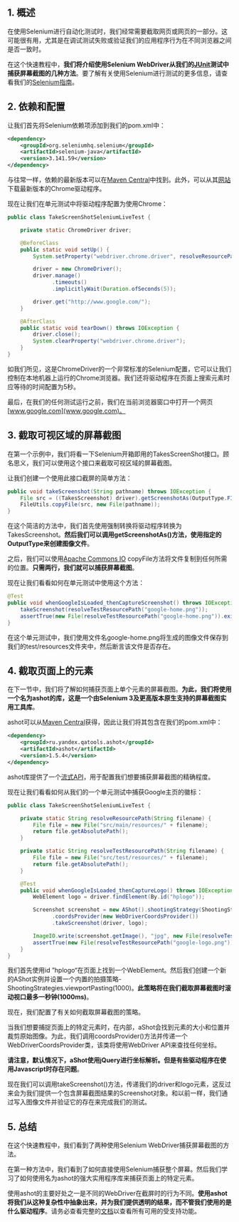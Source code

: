 ## 1. 概述

在使用Selenium进行自动化测试时，我们经常需要截取网页或网页的一部分。这可能很有用，尤其是在调试测试失败或验证我们的应用程序行为在不同浏览器之间是否一致时。

在这个快速教程中，**我们将介绍使用Selenium WebDriver从我们的[JUnit](https://www.baeldung.com/tag/junit/)测试中捕获屏幕截图的几种方法**。要了解有关使用Selenium进行测试的更多信息，请查看我们的[Selenium指南](https://www.baeldung.com/java-selenium-with-junit-and-testng)。

## 2. 依赖和配置

让我们首先将Selenium依赖项添加到我们的pom.xml中：

```xml
<dependency>
    <groupId>org.seleniumhq.selenium</groupId>
    <artifactId>selenium-java</artifactId>
    <version>3.141.59</version>
</dependency>
```

与往常一样，依赖的最新版本可以在[Maven Central](https://central.sonatype.com/artifact/org.seleniumhq.selenium/selenium-java/4.8.1)中找到。此外，可以从其[网站](https://chromedriver.chromium.org/downloads)下载最新版本的Chrome驱动程序。

现在让我们在单元测试中将驱动程序配置为使用Chrome：

```java
public class TakeScreenShotSeleniumLiveTest {

    private static ChromeDriver driver;

    @BeforeClass
    public static void setUp() {
        System.setProperty("webdriver.chrome.driver", resolveResourcePath("chromedriver.exe"));

        driver = new ChromeDriver();
        driver.manage()
              .timeouts()
              .implicitlyWait(Duration.ofSeconds(5));

        driver.get("http://www.google.com/");
    }

    @AfterClass
    public static void tearDown() throws IOException {
        driver.close();
        System.clearProperty("webdriver.chrome.driver");
    }
}
```

如我们所见，这是ChromeDriver的一个非常标准的Selenium配置，它可以让我们控制在本地机器上运行的Chrome浏览器。我们还将驱动程序在页面上搜索元素时应等待的时间配置为5秒。

最后，在我们的任何测试运行之前，我们在当前浏览器窗口中打开一个网页[www.google.com](www.google.com)。

## 3. 截取可视区域的屏幕截图

在第一个示例中，我们将看一下Selenium开箱即用的TakesScreenShot接口。顾名思义，我们可以使用这个接口来截取可视区域的屏幕截图。

让我们创建一个使用此接口截屏的简单方法：

```java
public void takeScreenshot(String pathname) throws IOException {
    File src = ((TakesScreenshot) driver).getScreenshotAs(OutputType.FILE);
    FileUtils.copyFile(src, new File(pathname));
}
```

在这个简洁的方法中，我们首先使用强制转换将驱动程序转换为TakesScreenshot。**然后我们可以调用getScreenshotAs()方法，使用指定的OutputType来创建图像文件**。

之后，我们可以使用[Apache Commons IO](https://www.baeldung.com/apache-commons-io) copyFile方法将文件复制到任何所需的位置。**只需两行，我们就可以捕获屏幕截图**。

现在让我们看看如何在单元测试中使用这个方法：

```java
@Test
public void whenGoogleIsLoaded_thenCaptureScreenshot() throws IOException {
    takeScreenshot(resolveTestResourcePath("google-home.png"));
    assertTrue(new File(resolveTestResourcePath("google-home.png")).exists());
}
```

在这个单元测试中，我们使用文件名google-home.png将生成的图像文件保存到我们的test/resources文件夹中，然后断言该文件是否存在。

## 4. 截取页面上的元素

在下一节中，我们将了解如何捕获页面上单个元素的屏幕截图。**为此，我们将使用一个名为ashot的库，这是一个由Selenium 3及更高版本原生支持的屏幕截图实用工具库**。

ashot可以从[Maven Central](https://central.sonatype.com/artifact/ru.yandex.qatools.ashot/ashot/1.5.4)获得，因此让我们将其包含在我们的pom.xml中：

```xml
<dependency>
    <groupId>ru.yandex.qatools.ashot</groupId>
    <artifactId>ashot</artifactId>
    <version>1.5.4</version>
</dependency>
```

ashot库提供了一个[流式API](https://en.wikipedia.org/wiki/Fluent_interface)，用于配置我们想要捕获屏幕截图的精确程度。

现在让我们看看如何从我们的一个单元测试中捕获Google主页的徽标：

```java
public class TakeScreenShotSeleniumLiveTest {

    private static String resolveResourcePath(String filename) {
        File file = new File("src/main/resources/" + filename);
        return file.getAbsolutePath();
    }

    private static String resolveTestResourcePath(String filename) {
        File file = new File("src/test/resources/" + filename);
        return file.getAbsolutePath();
    }

    @Test
    public void whenGoogleIsLoaded_thenCaptureLogo() throws IOException {
        WebElement logo = driver.findElement(By.id("hplogo"));

        Screenshot screenshot = new AShot().shootingStrategy(ShootingStrategies.viewportPasting(1000))
              .coordsProvider(new WebDriverCoordsProvider())
              .takeScreenshot(driver, logo);

        ImageIO.write(screenshot.getImage(), "jpg", new File(resolveTestResourcePath("google-logo.png")));
        assertTrue(new File(resolveTestResourcePath("google-logo.png")).exists());
    }
}
```

我们首先使用id ”hplogo“在页面上找到一个WebElement。然后我们创建一个新的AShot实例并设置一个内置的拍摄策略-ShootingStrategies.viewportPasting(1000)。**此策略将在我们截取屏幕截图时滚动视口最多一秒钟(1000ms)**。

现在，我们配置了有关如何截取屏幕截图的策略。

当我们想要捕捉页面上的特定元素时，在内部，aShot会找到元素的大小和位置并裁剪原始图像。为此，我们调用coordsProvider()方法并传递一个WebDriverCoordsProvider类，该类将使用WebDriver API来查找任何坐标。

**请注意，默认情况下，aShot使用jQuery进行坐标解析。但是有些驱动程序在使用Javascript时存在问题**。

现在我们可以调用takeScreenshot()方法，传递我们的driver和logo元素，这反过来会为我们提供一个包含屏幕截图结果的Screenshot对象。和以前一样，我们通过写入图像文件并验证它的存在来完成我们的测试。

## 5. 总结

在这个快速教程中，我们看到了两种使用Selenium WebDriver捕获屏幕截图的方法。

在第一种方法中，我们看到了如何直接使用Selenium捕获整个屏幕。然后我们学习了如何使用名为ashot的强大实用程序库来捕获页面上的特定元素。

使用ashot的主要好处之一是不同的WebDriver在截屏时的行为不同。**使用ashot将我们从这种复杂性中抽象出来，并为我们提供透明的结果，而不管我们使用的是什么驱动程序**。请务必查看完整的[文档](https://github.com/pazone/ashot)以查看所有可用的受支持功能。